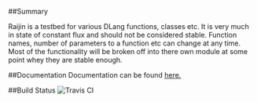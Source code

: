 ##Summary

Raijin is a testbed for various DLang functions, classes etc. It is very much in state of constant flux and should not be considered stable. Function names, number of parameters to a function etc can change at any time. Most of the functionality will be broken off into there own module at some point whey they are stable enough.

##Documentation
Documentation can be found [here.](http://soulsbane.github.io/projects/docs/raijin/)

##Build Status
![Travis CI](https://travis-ci.org/Soulsbane/raijin.svg?branch=master)
